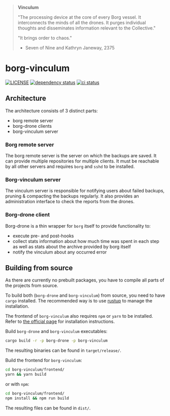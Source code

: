 > **Vinculum**
> 
> "The processing device at the core of every Borg vessel.
> It interconnects the minds of all the drones.
> It purges individual thoughts and disseminates information relevant to the Collective."
>
> "It brings order to chaos."
> - Seven of Nine and Kathryn Janeway, 2375

# borg-vinculum

[![LICENSE](https://img.shields.io/github/license/trufflepig-forensics/borg-vinculum?color=blue)](LICENSE)
[![dependency status](https://deps.rs/repo/github/trufflepig-forensics/borg-vinculum/status.svg)](https://deps.rs/repo/github/trufflepig-forensics/borg-vinculum)
[![ci status](https://img.shields.io/github/actions/workflow/status/trufflepig-forensics/borg-vinculum/linux.yml?label=CI)](https://github.com/trufflepig-forensics/borg-vinculum/actions/workflows/linux.yml)

## Architecture

The architecture consists of 3 distinct parts:

- borg remote server
- borg-drone clients
- borg-vinculum server

### Borg remote server

The borg remote server is the server on which the backups are saved. It can
provide multiple repositories for multiple clients. It must be reachable by
all other servers and requires `borg` and `sshd` to be installed.

### Borg-vinculum server

The vinculum server is responsible for notifying users about failed backups,
pruning & compacting the backups regularly. It also provides an administration
interface to check the reports from the drones.

### Borg-drone client

Borg-drone is a thin wrapper for `borg` itself to provide functionality to:
- execute pre- and post-hooks
- collect stats information about how much time was spent in each step as
well as stats about the archive provided by borg itself
- notify the vinculum about any occurred error

## Building from source

As there are currently no prebuilt packages, you have to compile all parts of
the projects from source.

To build both (`borg-drone` and `borg-vinculum`) from source, you need to
have `cargo` installed. The recommended way is to use [rustup](https://rustup.rs)
to manage the installation.

The frontend of `borg-vinculum` also requires `npm` or `yarn` to be installed.
Refer to [the official page](https://nodejs.org/en) for installation instructions.

Build `borg-drone` and `borg-vinculum` executables:

```bash
cargo build -r -p borg-drone -p borg-vinculum
```

The resulting binaries can be found in `target/release/`.

Build the frontend for `borg-vinculum`:

```bash
cd borg-vinculum/frontend/
yarn && yarn build
```

or with `npm`:

```bash
cd borg-vinculum/frontend/
npm install && npm run build
```

The resulting files can be found in `dist/`.
